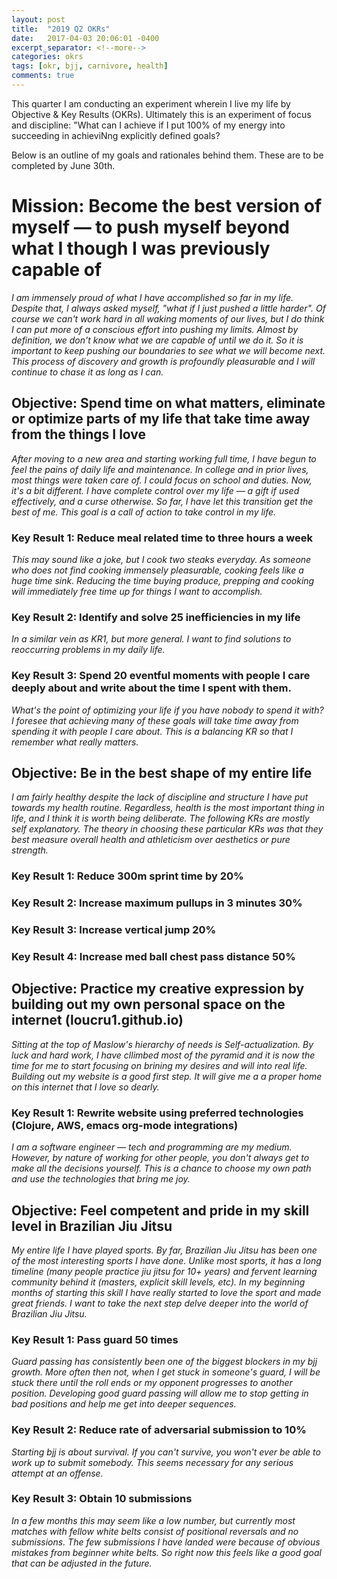 ```yaml
---
layout: post
title:  "2019 Q2 OKRs"
date:   2017-04-03 20:06:01 -0400
excerpt_separator: <!--more-->
categories: okrs
tags: [okr, bjj, carnivore, health]
comments: true
---
```


This quarter I am conducting an experiment wherein I live my life by Objective & Key Results (OKRs). Ultimately this is an experiment of focus and discipline: "What can I achieve if I put 100% of my energy into succeeding in achieviNng explicitly defined goals?

<!--more-->

Below is an outline of my goals and rationales behind them. These are to be completed by June 30th.

# Mission: Become the best version of myself — to push myself beyond what I though I was previously capable of
*I am immensely proud of what I have accomplished so far in my life. Despite that, I always asked myself, "what if I just pushed a little harder". Of course we can't work hard in all waking moments of our lives, but I do think I can put more of a conscious effort into pushing my limits.* 
*Almost by definition, we don't know what we are capable of until we do it. So it is important to keep pushing our boundaries to see what we will become next. This process of discovery and growth is profoundly pleasurable and I will continue to chase it as long as I can.* 
## Objective: Spend time on what matters, eliminate or optimize parts of my life that take time away from the things I love
*After moving to a new area and starting working full time, I have begun to feel the pains of daily life and maintenance. In college and in prior lives, most things were taken care of. I could focus on school and duties. Now, it's a bit different. I have complete control over my life — a gift if used effectively, and a curse otherwise. So far, I have let this transition get the best of me. This goal is a call of action to take control in my life.* 
### Key Result 1: Reduce meal related time to three hours a week
*This may sound like a joke, but I cook two steaks everyday. As someone who does not find cooking immensely pleasurable, cooking feels like a huge time sink. Reducing the time buying produce, prepping and cooking will immediately free time up for things I want to accomplish.*  
### Key Result 2: Identify and solve 25 inefficiencies in my life
*In a similar vein as KR1, but more general. I want to find solutions to reoccurring problems in my daily life.* 
### Key Result 3: Spend 20 eventful moments with people I care deeply about and write about the time I spent with them.
*What's the point of optimizing your life if you have nobody to spend it with? I foresee that achieving many of these goals will take time away from spending it with people I care about. This is a balancing KR so that I remember what really matters.* 

## Objective: Be in the best shape of my entire life
*I am fairly healthy despite the lack of discipline and structure I have put towards my health routine. Regardless, health is the most important thing in life, and I think it is worth being deliberate. The following KRs are mostly self explanatory. The theory in choosing these particular KRs was that they best measure overall health and athleticism over aesthetics or pure strength.* 
### Key Result 1:  Reduce 300m sprint time by 20%
### Key Result 2: Increase maximum pullups in 3 minutes 30%
### Key Result 3: Increase vertical jump 20%
### Key Result 4: Increase med ball chest pass distance 50%

## Objective: Practice my creative expression by building out my own personal space on the internet (loucru1.github.io)
*Sitting at the top of Maslow's hierarchy of needs is Self-actualization. By luck and hard work, I have cllimbed most of the pyramid and it is now the time for me to start focusing on brining my desires and will into real life. Building out my website is a good first step. It will give me a a proper home on this internet that I love so dearly.* 
### Key Result 1: Rewrite website using preferred technologies (Clojure, AWS, emacs org-mode integrations)
*I am a software engineer — tech and programming are my medium. However, by nature of working for other people, you don't always get to make all the decisions yourself. This is a chance to choose my own path and use the technologies that bring me joy.*

## Objective: Feel competent and pride in my skill level in Brazilian Jiu Jitsu
*My entire life I have played sports. By far, Brazilian Jiu Jitsu has been one of the most interesting sports I have done. Unlike most sports, it has a long timeline (many people practice jiu jitsu for 10+ years) and fervent learning community behind it (masters, explicit skill levels, etc). In my beginning months of starting this skill I have really started to love the sport and made great friends. I want to take the next step delve deeper into the world of Brazilian Jiu Jitsu.* 
### Key Result 1: Pass guard 50 times
*Guard passing has consistently been one of the biggest blockers in my bjj growth. More often then not, when I get stuck in someone's guard, I will be stuck there until the roll ends or my opponent progresses to another position. Developing good guard passing will allow me to stop getting in bad positions and help me get into deeper sequences.*
### Key Result 2: Reduce rate of adversarial submission to 10%
*Starting bjj is about survival. If you can't survive, you won't ever be able to work up to submit somebody. This seems necessary for any serious attempt at an offense.* 
### Key Result 3: Obtain 10 submissions
*In a few months this may seem like a low number, but currently most matches with fellow white belts consist of positional reversals and no submissions. The few submissions I have landed were because of obvious mistakes from beginner white belts. So right now this feels like a good goal that can be adjusted in the future.*
